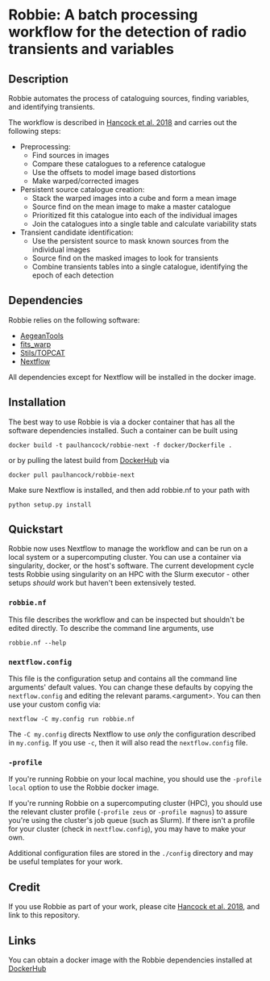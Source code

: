# Robbie: A batch processing workflow for the detection of radio transients and variables

## Description

Robbie automates the process of cataloguing sources, finding variables, and identifying transients.

The workflow is described in [Hancock et al. 2018](https://ui.adsabs.harvard.edu/abs/2019A%26C....27...23H/abstract) and carries out the following steps:
- Preprocessing:
  - Find sources in images
  - Compare these catalogues to a reference catalogue
  - Use the offsets to model image based distortions
  - Make warped/corrected images
- Persistent source catalogue creation:
  - Stack the warped images into a cube and form a mean image
  - Source find on the mean image to make a master catalogue
  - Prioritized fit this catalogue into each of the individual images
  - Join the catalogues into a single table and calculate variability stats
- Transient candidate identification:
  - Use the persistent source to mask known sources from the individual images
  - Source find on the masked images to look for transients
  - Combine transients tables into a single catalogue, identifying the epoch of each detection

## Dependencies
Robbie relies on the following software:
- [AegeanTools](https://github.com/PaulHancock/Aegean)
- [fits_warp](https://github.com/nhurleywalker/fits_warp)
- [Stils/TOPCAT](http://www.star.bris.ac.uk/~mbt/topcat/)
- [Nextflow](https://www.nextflow.io/)

All dependencies except for Nextflow will be installed in the docker image.

## Installation
The best way to use Robbie is via a docker container that has all the software dependencies installed. Such a container can be built using
```
docker build -t paulhancock/robbie-next -f docker/Dockerfile .
```

or by pulling the latest build from [DockerHub](https://hub.docker.com/r/paulhancock/robbie-next) via
```
docker pull paulhancock/robbie-next
```

Make sure Nextflow is installed, and then add robbie.nf to your path with
```
python setup.py install
```

## Quickstart
Robbie now uses Nextflow to manage the workflow and can be run on a local system or a supercomputing cluster. You can use a container via singularity, docker, or the host's software. The current development cycle tests Robbie using singularity on an HPC with the Slurm executor - other setups *should* work but haven't been extensively tested.

### `robbie.nf`
This file describes the workflow and can be inspected but shouldn't be edited directly. To describe the command line arguments, use
```
robbie.nf --help
```

### `nextflow.config`
This file is the configuration setup and contains all the command line arguments' default values. You can change these defaults by copying the `nextflow.config` and editing the relevant params.\<argument\>. You can then use your custom config via:
```
nextflow -C my.config run robbie.nf
```
The `-C my.config` directs Nextflow to use *only* the configuration described in `my.config`. If you use `-c`, then it will also read the `nextflow.config` file.

### `-profile`

If you're running Robbie on your local machine, you should use the `-profile local` option to use the Robbie docker image.

If you're running Robbie on a supercomputing cluster (HPC), you should use the relevant cluster profile (`-profile zeus` or `-profile magnus`) to assure you're using the cluster's job queue (such as Slurm). If there isn't a profile for your cluster (check in `nextflow.config`), you may have to make your own.

Additional configuration files are stored in the `./config` directory and may be useful templates for your work.

## Credit
If you use Robbie as part of your work, please cite [Hancock et al. 2018](http://adsabs.harvard.edu/abs/2019A%26C....27...23H), and link to this repository.

## Links
You can obtain a docker image with the Robbie dependencies installed at [DockerHub](https://hub.docker.com/r/paulhancock/robbie-next/)
